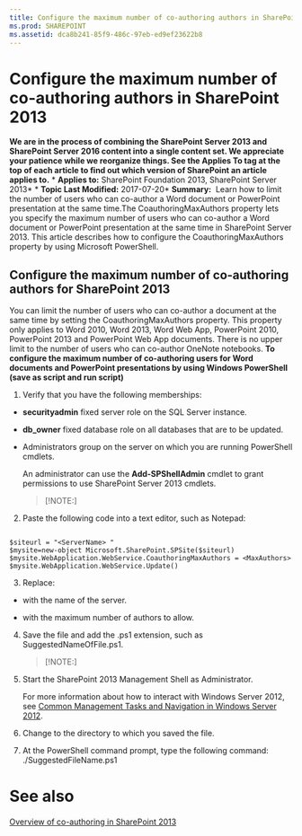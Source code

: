 ```yaml
---
title: Configure the maximum number of co-authoring authors in SharePoint 2013
ms.prod: SHAREPOINT
ms.assetid: dca8b241-85f9-486c-97eb-ed9ef23622b8
---
```



# Configure the maximum number of co-authoring authors in SharePoint 2013
 **We are in the process of combining the SharePoint Server 2013 and SharePoint Server 2016 content into a single content set. We appreciate your patience while we reorganize things. See the Applies To tag at the top of each article to find out which version of SharePoint an article applies to.** * **Applies to:** SharePoint Foundation 2013, SharePoint Server 2013*  * **Topic Last Modified:** 2017-07-20* **Summary:**  Learn how to limit the number of users who can co-author a Word document or PowerPoint presentation at the same time.The CoauthoringMaxAuthors property lets you specify the maximum number of users who can co-author a Word document or PowerPoint presentation at the same time in SharePoint Server 2013. This article describes how to configure the CoauthoringMaxAuthors property by using Microsoft PowerShell.
## Configure the maximum number of co-authoring authors for SharePoint 2013

You can limit the number of users who can co-author a document at the same time by setting the CoauthoringMaxAuthors property. This property only applies to Word 2010, Word 2013, Word Web App, PowerPoint 2010, PowerPoint 2013 and PowerPoint Web App documents. There is no upper limit to the number of users who can co-author OneNote notebooks. **To configure the maximum number of co-authoring users for Word documents and PowerPoint presentations by using Windows PowerShell (save as script and run script)**
1. Verify that you have the following memberships:
    
  - **securityadmin** fixed server role on the SQL Server instance.
    
  
  - **db_owner** fixed database role on all databases that are to be updated.
    
  
  - Administrators group on the server on which you are running PowerShell cmdlets.
    
  

    An administrator can use the **Add-SPShellAdmin** cmdlet to grant permissions to use SharePoint Server 2013 cmdlets.
    
    > [!NOTE:]
      
2. Paste the following code into a text editor, such as Notepad:
    
  ```
  
$siteurl = "<ServerName> "
$mysite=new-object Microsoft.SharePoint.SPSite($siteurl)
$mysite.WebApplication.WebService.CoauthoringMaxAuthors = <MaxAuthors> 
$mysite.WebApplication.WebService.Update()
  ```

3. Replace:
    
  -  *<ServerName>*  with the name of the server.
    
  
  -  *<MaxAuthors>*  with the maximum number of authors to allow.
    
  
4. Save the file and add the .ps1 extension, such as SuggestedNameOfFile.ps1.
    
    > [!NOTE:]
      
5. Start the SharePoint 2013 Management Shell as Administrator.
    
    For more information about how to interact with Windows Server 2012, see  [Common Management Tasks and Navigation in Windows Server 2012](https://technet.microsoft.com/en-us/library/hh831491.aspx).
    
  
6. Change to the directory to which you saved the file.
    
  
7. At the PowerShell command prompt, type the following command: ./SuggestedFileName.ps1
    
  

# See also

#### 

 [Overview of co-authoring in SharePoint 2013](html/overview-of-co-authoring-in-sharepoint-2013.md)
  
    
    

  
    
    

